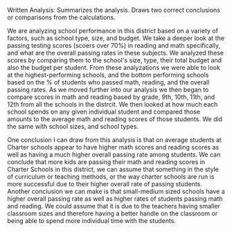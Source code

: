 Written Analysis:
Summarizes the analysis.
Draws two correct conclusions or comparisons from the calculations.

We are analyzing school performance in this district based on a variety of factors, such as school type, size, and budget. 
We take a deeper look at the passing testing scores (scoers over 70%) in reading and math specifically, and what are the overall passing rates in these subjects. 
We analyzed these scores by comparing them to the school's size, type, their total budget and also the budget per student.
From these analyzations we were able to look at the highest-performing schools, and the bottom performing schools based on the % of students who passed math, reading, and the overall passing rates.
As we moved further into our analysis we then began to compare scores in math and reading based by grade, 9th, 10th, 11th, and 12th from all the schools in the distrcit.
We then looked at how much each school spends on any given individual student and compared those amounts to the average math and reading scores of those students.
We did the same with school sizes, and school types.

One conclusion I can draw from this analysis is that on average students at Charter schools appear to have higher math scores and reading scores as well as having a much higher overall passing rate among students. 
We can conclude that more kids are passing their math and reading scores in Charter Schools in this district, we can assume that something in the style of curriculum or teaching methods, or the way charter schools are run is more successful due to their higher overall rate of passing students.
Another conclusion we can make is that small-medium sized schools have a higher overall passing rate as well as higher rates of students passing math and reading.
We could assume that it is due to the teachers having smaller classroom sizes and therefore having a better handle on the classroom or being able to spend more individual time with the students.
